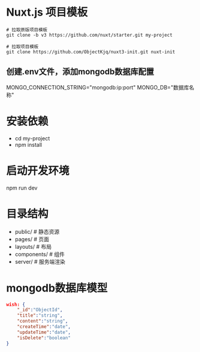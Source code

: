 # Nuxt.js 项目模板
```shell
# 拉取原版项目模板
git clone -b v3 https://github.com/nuxt/starter.git my-project

# 拉取项目模板
git clone https://github.com/ObjectKjq/nuxt3-init.git nuxt-init
```

## 创建.env文件，添加mongodb数据库配置
MONGO_CONNECTION_STRING="mongodb:ip:port"
MONGO_DB="数据库名称"

# 安装依赖
- cd my-project
- npm install

# 启动开发环境
npm run dev

# 目录结构
- public/ # 静态资源
- pages/ # 页面
- layouts/ # 布局
- components/ # 组件
- server/ # 服务端渲染

# mongodb数据库模型
```json
wish: {
    "_id":"ObjectId",
    "title":"string",
    "content":"string",
    "createTime":"date",
    "updateTime":"date",
    "isDelete":"boolean"
}
```
